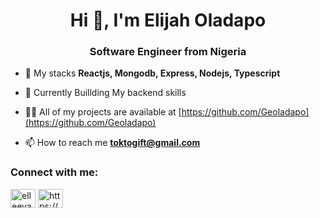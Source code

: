 <h1 align="center">Hi 👋, I'm Elijah Oladapo</h1>
<h3 align="center">Software Engineer from Nigeria</h3>

- 🌱 My stacks **Reactjs, Mongodb, Express, Nodejs, Typescript**

- 👯 Currently Buillding My backend skills 

- 👨‍💻 All of my projects are available at [https://github.com/Geoladapo](https://github.com/Geoladapo)

- 📫 How to reach me **toktogift@gmail.com**

<h3 align="left">Connect with me:</h3>
<p align="left">
<a href="https://twitter.com/elleeyahhu" target="blank"><img align="center" src="https://raw.githubusercontent.com/rahuldkjain/github-profile-readme-generator/master/src/images/icons/Social/twitter.svg" alt="elleeyahhu" height="30" width="40" /></a>
<a href="https://linkedin.com/in/https://www.linkedin.com/in/oladapo-elijah-geo/" target="blank"><img align="center" src="https://raw.githubusercontent.com/rahuldkjain/github-profile-readme-generator/master/src/images/icons/Social/linked-in-alt.svg" alt="https://www.linkedin.com/in/oladapo-elijah-geo/" height="30" width="40" /></a>
</p>





